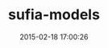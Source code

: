 ---
layout: post
title:  "sufia-models"
repo:   "projecthydra/sufia"
date:   2015-02-18 17:00:26
gemurl: https://github.com/projecthydra/sufia
---